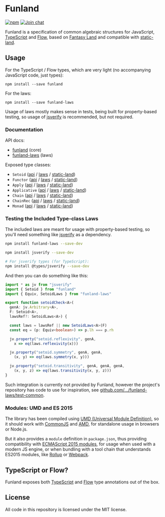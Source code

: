 # Funland

[![npm](https://img.shields.io/npm/v/funland.svg)](https://www.npmjs.com/package/funland)
[![Join chat](https://badges.gitter.im/funfix/funfix.svg)](https://gitter.im/funfix/funfix?utm_source=badge&utm_medium=badge&utm_campaign=pr-badge&utm_content=badge)

Funland is a specification of common algebraic structures for JavaScript,
[TypeScript](https://www.typescriptlang.org/) and [Flow](https://flow.org/),
based on [Fantasy Land](https://github.com/fantasyland/fantasy-land)
and compatible with [static-land](https://github.com/rpominov/static-land).

## Usage

For the TypeScript / Flow types, which are very light 
(no accompanying JavaScript code, just types):

```
npm install --save funland
```

For the laws:

```
npm install --save funland-laws
```

Usage of laws mostly makes sense in tests, being built for property-based
testing, so usage of [jsverify](https://github.com/jsverify/jsverify) is
recommended, but not required.

### Documentation

API docs:

- [funland](https://funland-js.org/api/core/) (core)
- [funland-laws](https://funland-js.org/api/laws/) (laws)

Exposed type classes:

- `Setoid` ([api](https://funland-js.org/api/core/interfaces/setoid.html) / [laws](https://funland-js.org/api/laws/classes/setoidlaws.html) / [static-land](https://github.com/rpominov/static-land/blob/v1.0.0/docs/spec.md#setoid))
- `Functor` ([api](https://funland-js.org/api/core/interfaces/functor.html) / [laws](https://funland-js.org/api/laws/classes/functorlaws.html) / [static-land](https://github.com/rpominov/static-land/blob/v1.0.0/docs/spec.md#functor))
- `Apply` ([api](https://funland-js.org/api/core/interfaces/apply.html) / [laws](https://funland-js.org/api/laws/classes/applylaws.html) / [static-land](https://github.com/rpominov/static-land/blob/v1.0.0/docs/spec.md#apply))
- `Applicative` ([api](https://funland-js.org/api/core/interfaces/applicative.html) / [laws](https://funland-js.org/api/laws/classes/applicativelaws.html) / [static-land](https://github.com/rpominov/static-land/blob/v1.0.0/docs/spec.md#applicative))
- `Chain` ([api](https://funland-js.org/api/core/interfaces/chain.html) / [laws](https://funland-js.org/api/laws/classes/chainlaws.html) / [static-land](https://github.com/rpominov/static-land/blob/v1.0.0/docs/spec.md#chain))
- `ChainRec` ([api](https://funland-js.org/api/core/interfaces/chainrec.html) / [laws](https://funland-js.org/api/laws/classes/chainreclaws.html) / [static-land](https://github.com/rpominov/static-land/blob/v1.0.0/docs/spec.md#chainrec))
- `Monad` ([api](https://funland-js.org/api/core/interfaces/monad.html) / [laws](https://funland-js.org/api/laws/classes/monadlaws.html) / [static-land](https://github.com/rpominov/static-land/blob/v1.0.0/docs/spec.md#monad))

### Testing the Included Type-class Laws

The included laws are meant for usage with property-based testing,
so you'll need something like [jsverify](https://github.com/jsverify/jsverify)
as a dependency.

```sh
npm install funland-laws --save-dev

npm install jsverify --save-dev

# For jsverify types (for TypeScript):
npm install @types/jsverify --save-dev
```

And then you can do something like this:

```typescript
import * as jv from "jsverify"
import { Setoid } from "funland"
import { Equiv, SetoidLaws } from "funland-laws"

export function setoidCheck<A>(
  genA: jv.Arbitrary<A>,
  F: Setoid<A>,
  lawsRef?: SetoidLaws<A>) {

  const laws = lawsRef || new SetoidLaws<A>(F)
  const eq = (p: Equiv<boolean>) => p.lh === p.rh

  jv.property("setoid.reflexivity", genA,
    x => eq(laws.reflexivity(x)))

  jv.property("setoid.symmetry", genA, genA,
    (x, y) => eq(laws.symmetry(x, y)))

  jv.property("setoid.transitivity", genA, genA, genA,
    (x, y, z) => eq(laws.transitivity(x, y, z)))
}
```

Such integration is currently not provided by Funland, however the 
project's repository has code to use for inspiration, see
[github.com/.../funland-laws/test-common](https://github.com/funfix/funland/tree/master/packages/funland-laws/test-common).

### Modules: UMD and ES 2015

The library has been compiled using
[UMD (Universal Module Definition)](https://github.com/umdjs/umd),
so it should work with [CommonJS](http://requirejs.org/docs/commonjs.html)
and [AMD](http://requirejs.org/docs/whyamd.html), for standalone usage
in browsers or Node.js.

But it also provides a `module` definition in `package.json`, thus
providing compatibility with
[ECMAScript 2015 modules](https://developer.mozilla.org/en-US/docs/Web/JavaScript/Reference/Statements/import),
for usage when used with a modern JS engine, or when bundling with a
tool chain that understands ES2015 modules,
like [Rollup](https://rollupjs.org/)
or [Webpack](https://webpack.js.org/).

## TypeScript or Flow?

Funland exposes both [TypeScript](https://www.typescriptlang.org/)
and [Flow](https://flow.org/) type annotations out of the box.

## License

All code in this repository is licensed under the MIT license.  
